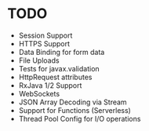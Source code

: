 # TODO
 
* Session Support
* HTTPS Support
* Data Binding for form data
* File Uploads
* Tests for javax.validation
* HttpRequest attributes
* RxJava 1/2 Support
* WebSockets
* JSON Array Decoding via Stream
* Support for Functions (Serverless)
* Thread Pool Config for I/O operations